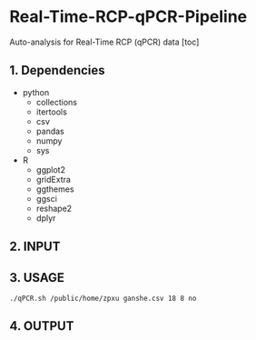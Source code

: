 # Real-Time-RCP-qPCR-Pipeline
Auto-analysis for Real-Time RCP (qPCR) data
[toc]
## 1. Dependencies
- python
  - collections
  - itertools
  - csv
  - pandas
  - numpy
  - sys
- R
  - ggplot2
  - gridExtra
  - ggthemes
  - ggsci
  - reshape2
  - dplyr
## 2. INPUT
## 3. USAGE
```
./qPCR.sh /public/home/zpxu ganshe.csv 18 8 no
```
## 4. OUTPUT
